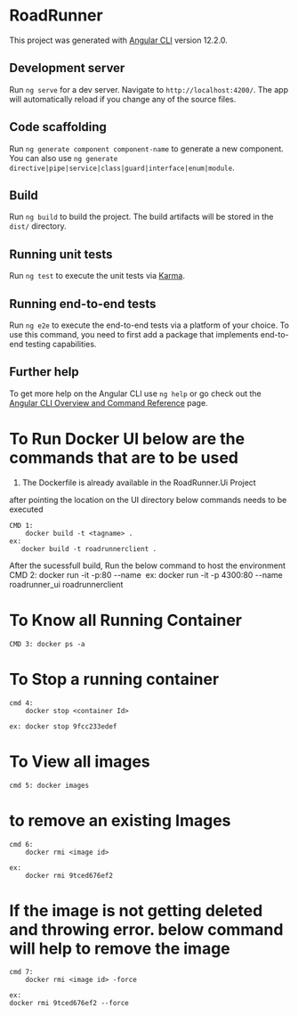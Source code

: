 # RoadRunner

This project was generated with [Angular CLI](https://github.com/angular/angular-cli) version 12.2.0.

## Development server

Run `ng serve` for a dev server. Navigate to `http://localhost:4200/`. The app will automatically reload if you change any of the source files.

## Code scaffolding

Run `ng generate component component-name` to generate a new component. You can also use `ng generate directive|pipe|service|class|guard|interface|enum|module`.

## Build

Run `ng build` to build the project. The build artifacts will be stored in the `dist/` directory.

## Running unit tests

Run `ng test` to execute the unit tests via [Karma](https://karma-runner.github.io).

## Running end-to-end tests

Run `ng e2e` to execute the end-to-end tests via a platform of your choice. To use this command, you need to first add a package that implements end-to-end testing capabilities.

## Further help

To get more help on the Angular CLI use `ng help` or go check out the [Angular CLI Overview and Command Reference](https://angular.io/cli) page.


# To Run Docker UI below are the commands that are to be used


1) The Dockerfile is already available in the RoadRunner.Ui Project

after pointing the location on the UI directory below commands needs to be executed

    CMD 1: 
        docker build -t <tagname> .
    ex:
       docker build -t roadrunnerclient .


After the sucessfull build, Run the below command to host the environment
    CMD 2: 
        docker run -it -p<portnumber>:80 --name <container tag name> <image name>
    ex:
        docker run -it -p 4300:80 --name roadrunner_ui roadrunnerclient
		
# To Know all Running Container 

	CMD 3: docker ps -a

# To Stop a running container

	cmd 4: 
		docker stop <container Id>

	ex: docker stop 9fcc233edef

# To View all images

	cmd 5: docker images 


# to remove an existing Images

	cmd 6: 
		docker rmi <image id>

	ex: 
		docker rmi 9tced676ef2
		
# If the image is not getting deleted and throwing error. below command will help to remove the image

	cmd 7: 
		docker rmi <image id> -force

	ex: 
	docker rmi 9tced676ef2 --force
		